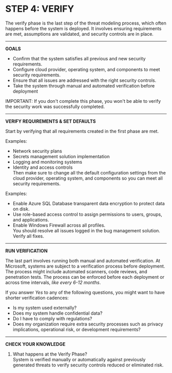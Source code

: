 # STEP 4: VERIFY #
  
The verify phase is the last step of the threat modeling process, which often happens before the system is deployed. It involves ensuring requirements are met, assumptions are validated, and security controls are in place.  
  
---
  
**GOALS**  
  
- Confirm that the system satisfies all previous and new security requirements.  
- Configure cloud provider, operating system, and components to meet security requirements.  
- Ensure that all issues are addressed with the right security controls.  
- Take the system through manual and automated verification before deployment  
  
IMPORTANT: If you don't complete this phase, you won't be able to verify the security work was successfully completed.  
  
---
  
**VERIFY REQUIREMENTS & SET DEFAULTS**  
  
Start by verifying that all requirements created in the first phase are met.  
  
Examples:  
- Network security plans  
- Secrets management solution implementation  
- Logging and monitoring systems  
- Identity and access controls  
Then make sure to change all the default configuration settings from the cloud provider, operating system, and components so you can meet all security requirements.  
  
Examples:  
- Enable Azure SQL Database transparent data encryption to protect data on disk.  
- Use role-based access control to assign permissions to users, groups, and applications.  
- Enable Windows Firewall across all profiles.  
You should resolve all issues logged in the bug management solution. Verify all fixes.  
  
---
  
**RUN VERIFICATION**  
  
The last part involves running both manual and automated verification. At Microsoft, systems are subject to a verification process before deployment. The process might include automated scanners, code reviews, and penetration tests. The process can be enforced before each deployment or across time intervals, *like every 6-12 months*.  
  
If you answer *Yes* to any of the following questions, you might want to have shorter verification cadences:  
- Is my system used externally?  
- Does my system handle confidential data?  
- Do I have to comply with regulations?  
- Does my organization require extra security processes such as privacy implications, operational risk, or development requirements?  
  
---
  
**CHECK YOUR KNOWLEDGE**   
1. What happens at the Verify Phase?  
System is verified manually or automatically against previously generated threats to verify security controls reduced or eliminated risk.



